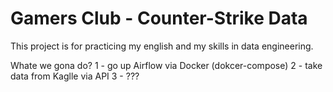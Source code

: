 # Gamers Club - Counter-Strike Data

This project is for practicing my english and my skills in data engineering.

Whate we gona do?
1 - go up Airflow via Docker (dokcer-compose)
2 - take data from Kaglle via API
3 - ???